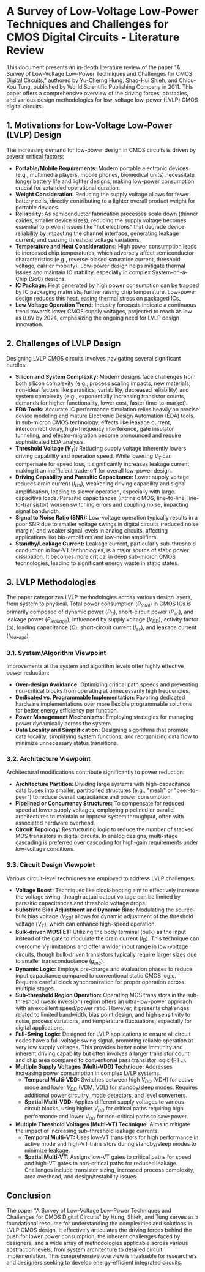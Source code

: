 # A Survey of Low-Voltage Low-Power Techniques and Challenges for CMOS Digital Circuits - Literature Review

This document presents an in-depth literature review of the paper "A Survey of Low-Voltage Low-Power Techniques and Challenges for CMOS Digital Circuits," authored by Yu-Cherng Hung, Shao-Hui Shieh, and Chiou-Kou Tung, published by World Scientific Publishing Company in 2011. This paper offers a comprehensive overview of the driving forces, obstacles, and various design methodologies for low-voltage low-power (LVLP) CMOS digital circuits.

## 1. Motivations for Low-Voltage Low-Power (LVLP) Design

The increasing demand for low-power design in CMOS circuits is driven by several critical factors:

* **Portable/Mobile Requirements:** Modern portable electronic devices (e.g., multimedia players, mobile phones, biomedical units) necessitate longer battery life and lighter designs, making low-power consumption crucial for extended operational duration.
* **Weight Consideration:** Reducing the supply voltage allows for fewer battery cells, directly contributing to a lighter overall product weight for portable devices.
* **Reliability:** As semiconductor fabrication processes scale down (thinner oxides, smaller device sizes), reducing the supply voltage becomes essential to prevent issues like "hot electrons" that degrade device reliability by impacting the channel interface, generating leakage current, and causing threshold voltage variations.
* **Temperature and Heat Considerations:** High power consumption leads to increased chip temperatures, which adversely affect semiconductor characteristics (e.g., reverse-biased saturation current, threshold voltage, carrier mobility). Low-power design helps mitigate thermal issues and maintain IC stability, especially in complex System-on-a-Chip (SoC) designs.
* **IC Package:** Heat generated by high power consumption can be trapped by IC packaging materials, further raising chip temperature. Low-power design reduces this heat, easing thermal stress on packaged ICs.
* **Low Voltage Operation Trend:** Industry forecasts indicate a continuous trend towards lower CMOS supply voltages, projected to reach as low as 0.6V by 2024, emphasizing the ongoing need for LVLP design innovation.

## 2. Challenges of LVLP Design

Designing LVLP CMOS circuits involves navigating several significant hurdles:

* **Silicon and System Complexity:** Modern designs face challenges from both silicon complexity (e.g., process scaling impacts, new materials, non-ideal factors like parasitics, variability, decreased reliability) and system complexity (e.g., exponentially increasing transistor counts, demands for higher functionality, lower cost, faster time-to-market).
* **EDA Tools:** Accurate IC performance simulation relies heavily on precise device modeling and mature Electronic Design Automation (EDA) tools. In sub-micron CMOS technology, effects like leakage current, interconnect delay, high-frequency interference, gate insulator tunneling, and electro-migration become pronounced and require sophisticated EDA analysis.
* **Threshold Voltage ($V_T$):** Reducing supply voltage inherently lowers driving capability and operation speed. While lowering $V_T$ can compensate for speed loss, it significantly increases leakage current, making it an inefficient trade-off for overall low-power design.
* **Driving Capability and Parasitic Capacitance:** Lower supply voltage reduces drain current ($I_{DS}$), weakening driving capability and signal amplification, leading to slower operation, especially with large capacitive loads. Parasitic capacitances (intrinsic MOS, line-to-line, line-to-transistor) worsen switching errors and coupling noise, impacting signal bandwidth.
* **Signal to Noise Ratio (SNR):** Low-voltage operation typically results in a poor SNR due to smaller voltage swings in digital circuits (reduced noise margin) and weaker signal levels in analog circuits, affecting applications like bio-amplifiers and low-noise amplifiers.
* **Standby/Leakage Current:** Leakage current, particularly sub-threshold conduction in low-VT technologies, is a major source of static power dissipation. It becomes more critical in deep sub-micron CMOS technologies, leading to significant energy waste in static states.

## 3. LVLP Methodologies

The paper categorizes LVLP methodologies across various design layers, from system to physical. Total power consumption ($P_{total}$) in CMOS ICs is primarily composed of dynamic power ($P_D$), short-circuit power ($P_{sc}$), and leakage power ($P_{leakage}$), influenced by supply voltage ($V_{DD}$), activity factor ($\alpha$), loading capacitance ($C$), short-circuit current ($I_{sc}$), and leakage current ($I_{leakage}$).

### 3.1. System/Algorithm Viewpoint

Improvements at the system and algorithm levels offer highly effective power reduction:

* **Over-design Avoidance:** Optimizing critical path speeds and preventing non-critical blocks from operating at unnecessarily high frequencies.
* **Dedicated vs. Programmable Implementation:** Favoring dedicated hardware implementations over more flexible programmable solutions for better energy efficiency per function.
* **Power Management Mechanisms:** Employing strategies for managing power dynamically across the system.
* **Data Locality and Simplification:** Designing algorithms that promote data locality, simplifying system functions, and reorganizing data flow to minimize unnecessary status transitions.

### 3.2. Architecture Viewpoint

Architectural modifications contribute significantly to power reduction:

* **Architecture Partition:** Dividing large systems with high-capacitance data buses into smaller, partitioned structures (e.g., "mesh" or "peer-to-peer") to reduce overall capacitance and power consumption.
* **Pipelined or Concurrency Structures:** To compensate for reduced speed at lower supply voltages, employing pipelined or parallel architectures to maintain or improve system throughput, often with associated hardware overhead.
* **Circuit Topology:** Restructuring logic to reduce the number of stacked MOS transistors in digital circuits. In analog designs, multi-stage cascading is preferred over cascoding for high-gain requirements under low-voltage conditions.

### 3.3. Circuit Design Viewpoint

Various circuit-level techniques are employed to address LVLP challenges:

* **Voltage Boost:** Techniques like clock-booting aim to effectively increase the voltage swing, though actual output voltage can be limited by parasitic capacitances and threshold voltage drops.
* **Substrate Bias Adjustment and Dynamic Bias:** Modulating the source-bulk bias voltage ($V_{SB}$) allows for dynamic adjustment of the threshold voltage ($V_T$), which can enhance high-speed operation.
* **Bulk-driven MOSFET:** Utilizing the body terminal (bulk) as the input instead of the gate to modulate the drain current ($I_D$). This technique can overcome $V_T$ limitations and offer a wider input range in low-voltage circuits, though bulk-driven transistors typically require larger sizes due to smaller transconductance ($g_{mb}$).
* **Dynamic Logic:** Employs pre-charge and evaluation phases to reduce input capacitance compared to conventional static CMOS logic. Requires careful clock synchronization for proper operation across multiple stages.
* **Sub-threshold Region Operation:** Operating MOS transistors in the sub-threshold (weak inversion) region offers an ultra-low-power approach with an excellent speed/power ratio. However, it presents challenges related to limited bandwidth, bias point design, and high sensitivity to noise, process variations, and temperature fluctuations, especially for digital applications.
* **Full-Swing Logic:** Designed for LVLP applications to ensure all circuit nodes have a full-voltage swing signal, promoting reliable operation at very low supply voltages. This provides better noise immunity and inherent driving capability but often involves a larger transistor count and chip area compared to conventional pass transistor logic (PTL).
* **Multiple Supply Voltages (Multi-VDD) Technique:** Addresses increasing power consumption in complex LVLP systems.
    * **Temporal Multi-VDD:** Switches between high $V_{DD}$ (VDH) for active mode and lower $V_{DD}$ (VDM, VDL) for standby/sleep modes. Requires additional power circuitry, mode detectors, and level converters.
    * **Spatial Multi-VDD:** Applies different supply voltages to various circuit blocks, using higher $V_{DD}$ for critical paths requiring high performance and lower $V_{DD}$ for non-critical paths to save power.
* **Multiple Threshold Voltages (Multi-VT) Technique:** Aims to mitigate the impact of increasing sub-threshold leakage currents.
    * **Temporal Multi-VT:** Uses low-VT transistors for high performance in active mode and high-VT transistors during standby/sleep modes to minimize leakage.
    * **Spatial Multi-VT:** Assigns low-VT gates to critical paths for speed and high-VT gates to non-critical paths for reduced leakage. Challenges include transistor sizing, increased process complexity, area overhead, and design/testability issues.

## Conclusion

The paper "A Survey of Low-Voltage Low-Power Techniques and Challenges for CMOS Digital Circuits" by Hung, Shieh, and Tung serves as a foundational resource for understanding the complexities and solutions in LVLP CMOS design. It effectively articulates the driving forces behind the push for lower power consumption, the inherent challenges faced by designers, and a wide array of methodologies applicable across various abstraction levels, from system architecture to detailed circuit implementation. This comprehensive overview is invaluable for researchers and designers seeking to develop energy-efficient integrated circuits.
